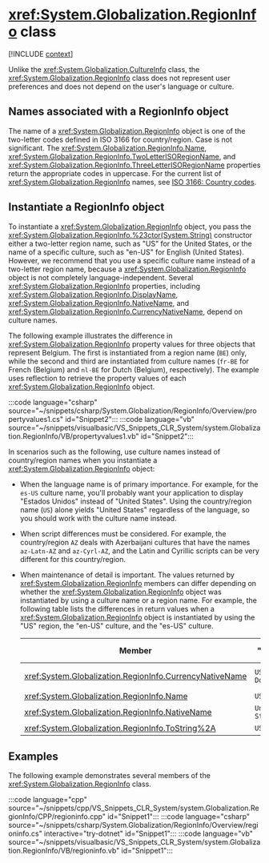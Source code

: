 # <xref:System.Globalization.RegionInfo> class

[!INCLUDE [context](includes/context.md)]

Unlike the <xref:System.Globalization.CultureInfo> class, the <xref:System.Globalization.RegionInfo> class does not represent user preferences and does not depend on the user's language or culture.

## Names associated with a RegionInfo object

The name of a <xref:System.Globalization.RegionInfo> object is one of the two-letter codes defined in ISO 3166 for country/region. Case is not significant. The <xref:System.Globalization.RegionInfo.Name>, <xref:System.Globalization.RegionInfo.TwoLetterISORegionName>, and <xref:System.Globalization.RegionInfo.ThreeLetterISORegionName> properties return the appropriate codes in uppercase. For the current list of <xref:System.Globalization.RegionInfo> names, see [ISO 3166: Country codes](https://www.iso.org/iso-3166-country-codes.html).

## Instantiate a RegionInfo object

To instantiate a <xref:System.Globalization.RegionInfo> object, you pass the <xref:System.Globalization.RegionInfo.%23ctor(System.String)> constructor either a two-letter region name, such as "US" for the United States, or the name of a specific culture, such as "en-US" for English (United States). However, we recommend that you use a specific culture name instead of a two-letter region name, because a <xref:System.Globalization.RegionInfo> object is not completely language-independent. Several <xref:System.Globalization.RegionInfo> properties, including <xref:System.Globalization.RegionInfo.DisplayName>, <xref:System.Globalization.RegionInfo.NativeName>, and <xref:System.Globalization.RegionInfo.CurrencyNativeName>, depend on culture names.

The following example illustrates the difference in <xref:System.Globalization.RegionInfo> property values for three objects that represent Belgium. The first is instantiated from a region name (`BE`) only, while the second and third are instantiated from culture names (`fr-BE` for French (Belgium) and `nl-BE` for Dutch (Belgium), respectively). The example uses reflection to retrieve the property values of each <xref:System.Globalization.RegionInfo> object.

:::code language="csharp" source="~/snippets/csharp/System.Globalization/RegionInfo/Overview/propertyvalues1.cs" id="Snippet2":::
:::code language="vb" source="~/snippets/visualbasic/VS_Snippets_CLR_System/system.Globalization.RegionInfo/VB/propertyvalues1.vb" id="Snippet2":::

In scenarios such as the following, use culture names instead of country/region names when you instantiate a <xref:System.Globalization.RegionInfo> object:

- When the language name is of primary importance. For example, for the `es-US` culture name, you'll probably want your application to display "Estados Unidos" instead of "United States". Using the country/region name (`US`) alone yields "United States" regardless of the language, so you should work with the culture name instead.

- When script differences must be considered. For example, the country/region `AZ` deals with Azerbaijani cultures that have the names `az-Latn-AZ` and `az-Cyrl-AZ`, and the Latin and Cyrillic scripts can be very different for this country/region.

- When maintenance of detail is important. The values returned by <xref:System.Globalization.RegionInfo> members can differ depending on whether the <xref:System.Globalization.RegionInfo> object was instantiated by using a culture name or a region name. For example, the following table lists the differences in return values when a <xref:System.Globalization.RegionInfo> object is instantiated by using the "US" region, the "en-US" culture, and the "es-US" culture.

  | Member                                                    | "US"            | "en-US"         | "es-US"           |
  |-----------------------------------------------------------|-----------------|-----------------|-------------------|
  | <xref:System.Globalization.RegionInfo.CurrencyNativeName> | `US Dollar`     | `US Dollar`     | `Dólar de EE.UU.` |
  | <xref:System.Globalization.RegionInfo.Name>               | `US`            | `en-US`         | `es-US`           |
  | <xref:System.Globalization.RegionInfo.NativeName>         | `United States` | `United States` | `Estados Unidos`  |
  | <xref:System.Globalization.RegionInfo.ToString%2A>        | `US`            | `en-US`         | `es-US`           |

## Examples

The following example demonstrates several members of the <xref:System.Globalization.RegionInfo> class.

:::code language="cpp" source="~/snippets/cpp/VS_Snippets_CLR_System/system.Globalization.RegionInfo/CPP/regioninfo.cpp" id="Snippet1":::
:::code language="csharp" source="~/snippets/csharp/System.Globalization/RegionInfo/Overview/regioninfo.cs" interactive="try-dotnet" id="Snippet1":::
:::code language="vb" source="~/snippets/visualbasic/VS_Snippets_CLR_System/system.Globalization.RegionInfo/VB/regioninfo.vb" id="Snippet1":::
